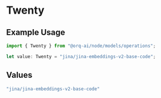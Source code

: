 # Twenty

## Example Usage

```typescript
import { Twenty } from "@orq-ai/node/models/operations";

let value: Twenty = "jina/jina-embeddings-v2-base-code";
```

## Values

```typescript
"jina/jina-embeddings-v2-base-code"
```